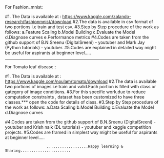 For Fashion_mnist:

#1. The Data is available at : https://www.kaggle.com/zalando-research/fashionmnist/download
#2.The data is available in csv format of two portions i.e train and test csv.
#3.Step by Step procedure of the work as follows:
             a.Feature Scaling
             b.Model Building
             c.Evaluate the Model
             d.Diagnose curves 
             e.Performance metrics
#4.Codes are taken from the github support of B.N.Sreenu (DigitalSreeni) - youtuber and Mark Jay (Python tutorials) - youtuber.
#5.Codes are explained in detailed way might be useful for aspirants at beginner level.....


----------------------------------------------------------------------------------------------------------------------------------------------------------------------------

For Tomato leaf disease :

#1. The Data is available at : https://www.kaggle.com/noulam/tomato/download
#2.The data is available  two portions of images  i.e train and valid.Each portion is filled with class or gategory of image conditions.
#3.For this specific work,due to reduce computation constraints , dataset has been customized to have three classes.*** open the code for details of class.
#3.Step by Step procedure of the work as follows:
             a.Data Scaling
             b.Model Building
             c.Evaluate the Model
             d.Diagnose curves 
             
#4.Codes are taken from the github support of B.N.Sreenu (DigitalSreeni) - youtuber and Krish naik (DL tutorials) - youtuber and kaggle competition projects.
#5.Codes are framed in simplest way might be useful for aspirants at beginner level.....



                       ...................Happy learning & Sharing.......................


